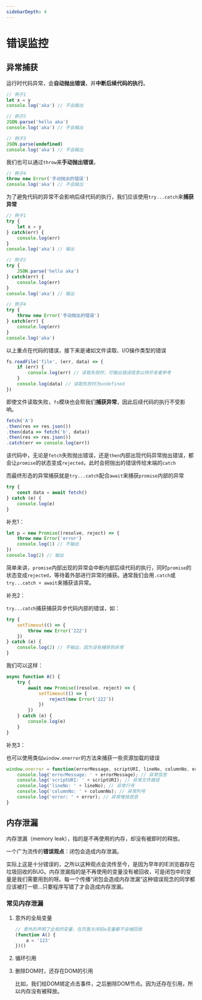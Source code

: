 ```yaml
---
sidebarDepth: 4
---
```

# 错误监控

## 异常捕获

运行时代码异常，会**自动抛出错误**，并**中断后续代码的执行**。

``` js
// 例子1
let x = y
console.log('aka') // 不会输出

// 例子2
JSON.parse('hello aka') 
console.log('aka') // 不会输出

// 例子3
JSON.parse(undefined)
console.log('aka') // 不会输出
```

我们也可以通过`throw`来**手动抛出错误**，

``` js
// 例子4
throw new Error('手动抛出的错误')
console.log('aka') // 不会输出
```



为了避免代码的异常不会影响后续代码的执行，我们应该使用`try...catch`来**捕获异常**

``` js
// 例子1
try {
    let x = y
} catch(err) {
    console.log(err)
}
console.log('aka') // 输出

// 例子2
try {
    JSON.parse('hello aka')
} catch(err) {
    console.log(err)
}
console.log('aka') // 输出

// 例子4
try {
    throw new Error('手动抛出的错误')
} catch(err) {
    console.log(err)
}
console.log('aka')
```





以上重点在代码的错误，接下来是诸如文件读取、I/O操作类型的错误

``` js
fs.readFile('file', (err, data) => {
    if (err) { 
        console.log(err) // 读取失败时，可输出错误信息以供开发者参考
    }
    console.log(data) // 读取失败时为undefined
})
```

即使文件读取失败，`fs`模块也会帮我们**捕获异常**，因此后续代码的执行不受影响。



``` js
fetch('A')
.then(res => res.json()) 
.then(data => fetch('b', data))
.then(res => res.json())
.catch(err => console.log(err))
```

该代码中，无论是`fetch`失败抛出错误，还是`then`内部出现代码异常抛出错误，都会让`promise`的状态变成`rejected`，此时会把抛出的错误传给末端的`catch`



而最终形态的异常捕获就是`try...catch`配合`await`来捕获`promise`内部的异常

``` js
try {
    const data = await fetch()
} catch (e) {
    console.log(e)
}
```



补充1：

``` js
let p = new Promise((resolve, reject) => {
    throw new Error('error')
    console.log(1) // 不输出
})
console.log(2) // 输出
```

简单来讲，`promise`内部出现的异常会中断内部后续代码的执行，同时`promise`的状态变成`rejected`，等待着外部进行异常的捕获。通常我们会用`.catch`或`try...catch + await`来捕获该异常。



补充2：

`try...catch`捕获捕获异步代码内部的错误，如：

``` js
try {
    setTimeout(() => {
        throw new Error('222')
    })
} catch (e) {
    console.log(2) // 不输出，因为没有捕获到异常
}
```

我们可以这样：

``` js
async function A() {
    try {
        await new Promise((resolve, reject) => {
            setTimeout(() => {
                reject(new Error('222'))
            })
        })
    } catch (e) {
        console.log(e)
    }
}
```

补充3：

也可以使用类似`window.onerror`的方法来捕获一些资源加载的错误

``` js
window.onerror = function(errorMessage, scriptURI, lineNo, columnNo, error) {
    console.log('errorMessage: ' + errorMessage); // 异常信息
    console.log('scriptURI: ' + scriptURI); // 异常文件路径
    console.log('lineNo: ' + lineNo); // 异常行号
    console.log('columnNo: ' + columnNo); // 异常列号
    console.log('error: ' + error); // 异常堆栈信息
}
```



## 内存泄漏

内存泄漏（memory leak），指的是不再使用的内存，却没有被即时的释放。

一个广为流传的**错误观点**：闭包会造成内存泄漏。

实际上这是十分错误的，之所以这种观点会流传至今，是因为早年的IE浏览器存在垃圾回收的BUG。内存泄漏指的是不再使用的变量没有被回收，可是闭包中的变量是我们需要用到的呀。每一个传播“闭包会造成内存泄漏”这种错误观念的同学都应该被打一顿...只要程序写错了才会造成内存泄漏。

### 常见内存泄漏

1. 意外的全局变量

   ``` js
   // 意外的声明了全局的变量，在页面关闭前a变量都不会被回收
   (function A() {
       a = '123'
   })()
   ```

2. 循环引用

3. 删除DOM时，还存在DOM的引用

   比如，我们给DOM绑定点击事件，之后删除DOM节点。因为还存在引用，所以内存没有被释放。

   